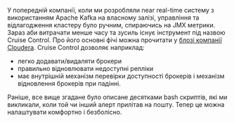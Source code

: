 У попередній компанії, коли ми розробляли near real-time систему з використанням Apache Kafka на власному залізі, управління та відлагодження кластеру було ручним, спираючись на JMX метрики. Зараз аби витрачати менше часу та зусиль існує інструмент під назвою Cruise Control. Про його основні фічі можна прочитати у [блозі компанії Cloudera](https://blog.cloudera.com/operating-apache-kafka-with-cruise-control/). Сruise Control дозволяє наприклад:
- легко додавати/видаляти брокери
- правильно відновлювати недоступні репліки
- має внутрішній механізм перевірки доступності брокерів і механізм відновлення брокерів при падінні.

Раніше, все вище згадане було описане десятками bash скриптів, які ми викликали, коли той чи інший алерт прилітав на пошту. Тепер це можна налаштувати комфортно і безболісно. 
